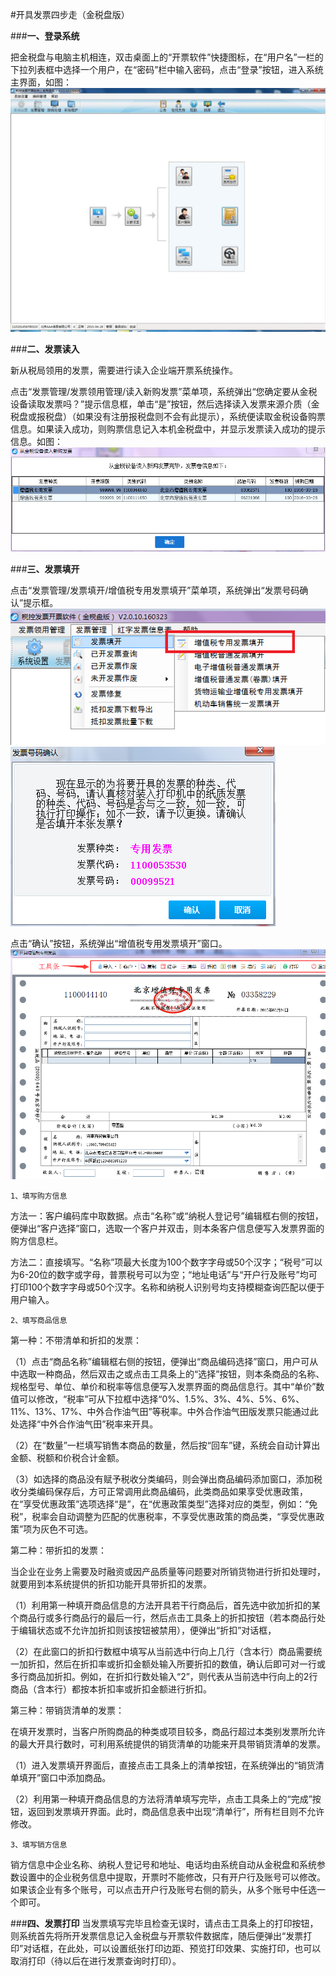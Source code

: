 #开具发票四步走（金税盘版）


###**一、登录系统**

把金税盘与电脑主机相连，双击桌面上的“开票软件”快捷图标，在“用户名”一栏的下拉列表框中选择一个用户，在“密码”栏中输入密码，点击“登录”按钮，进入系统主界面，如图：
![tu1](image035.jpg)

###**二、发票读入**

新从税局领用的发票，需要进行读入企业端开票系统操作。

点击“发票管理/发票领用管理/读入新购发票”菜单项，系统弹出“您确定要从金税设备读取发票吗？”提示信息框，单击“是”按钮，然后选择读入发票来源介质（金税盘或报税盘）（如果没有注册报税盘则不会有此提示），系统便读取金税设备购票信息。如果读入成功，则购票信息记入本机金税盘中，并显示发票读入成功的提示信息。如图：
![tu2](image100.png)


###**三、发票填开**

点击“发票管理/发票填开/增值税专用发票填开”菜单项，系统弹出“发票号码确认”提示框。
![tu3](image106.png)
![tu4](image108.png)

点击“确认”按钮，系统弹出“增值税专用发票填开”窗口。
![tu5](image110.png)

    1、填写购方信息

方法一：客户编码库中取数据。点击“名称”或“纳税人登记号”编辑框右侧的按钮，便弹出“客户选择”窗口，选取一个客户并双击，则本条客户信息便写入发票界面的购方信息栏。

方法二：直接填写。“名称”项最大长度为100个数字字母或50个汉字；“税号”可以为6-20位的数字或字母，普票税号可以为空；“地址电话”与“开户行及账号”均可打印100个数字字母或50个汉字。名称和纳税人识别号均支持模糊查询匹配以便于用户输入。

    2、填写商品信息

第一种：不带清单和折扣的发票：

（1）点击“商品名称”编辑框右侧的按钮，便弹出“商品编码选择”窗口，用户可从中选取一种商品，然后双击之或点击工具条上的“选择”按钮，则本条商品的名称、规格型号、单位、单价和税率等信息便写入发票界面的商品信息行。其中“单价”数值可以修改，“税率”可从下拉框中选择“0%、1.5%、3%、4%、5%、6%、11%、13%、17%、中外合作油气田”等税率。中外合作油气田版发票只能通过此处选择“中外合作油气田”税率来开具。

（2）在“数量”一栏填写销售本商品的数量，然后按“回车”键，系统会自动计算出金额、税额和价税合计金额。

（3）如选择的商品没有赋予税收分类编码，则会弹出商品编码添加窗口，添加税收分类编码保存后，方可正常调用此商品编码，此类商品如果享受优惠政策，在“享受优惠政策”选项选择“是”，在“优惠政策类型”选择对应的类型，例如：“免税”，税率会自动调整为匹配的优惠税率，不享受优惠政策的商品类，“享受优惠政策”项为灰色不可选。

第二种：带折扣的发票：

当企业在业务上需要及时融资或因产品质量等问题要对所销货物进行折扣处理时，就要用到本系统提供的折扣功能开具带折扣的发票。

（1）利用第一种填开商品信息的方法开具若干行商品后，首先选中欲加折扣的某个商品行或多行商品行的最后一行，然后点击工具条上的折扣按钮（若本商品行处于编辑状态或不允许加折扣则该按钮被禁用），便弹出“折扣”对话框，

（2）在此窗口的折扣行数框中填写从当前选中行向上几行（含本行）商品需要统一加折扣，然后在折扣率或折扣金额处输入所要折扣的数值，确认后即可对一行或多行商品加折扣。例如，在折扣行数处输入“2”，则代表从当前选中行向上的2行商品（含本行）都按本折扣率或折扣金额进行折扣。

第三种：带销货清单的发票：

在填开发票时，当客户所购商品的种类或项目较多，商品行超过本类别发票所允许的最大开具行数时，可利用系统提供的销货清单的功能来开具带销货清单的发票。

（1）进入发票填开界面后，直接点击工具条上的清单按钮，在系统弹出的“销货清单填开”窗口中添加商品。

（2）利用第一种填开商品信息的方法将清单填写完毕，点击工具条上的“完成”按钮，返回到发票填开界面。此时，商品信息表中出现“清单行”，所有栏目则不允许修改。


    3、填写销方信息

销方信息中企业名称、纳税人登记号和地址、电话均由系统自动从金税盘和系统参数设置中的企业税务信息中提取，开票时不能修改，只有开户行及账号可以修改。如果该企业有多个账号，可以点击开户行及账号右侧的箭头，从多个账号中任选一个即可。

###**四、发票打印**
当发票填写完毕且检查无误时，请点击工具条上的打印按钮，则系统首先将所开发票信息记入金税盘与开票软件数据库，随后便弹出“发票打印”对话框，在此处，可以设置纸张打印边距、预览打印效果、实施打印，也可以取消打印（待以后在进行发票查询时打印）。